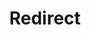 ﻿---
layout: src/layouts/Redirect.astro
title: Redirect
redirect: /docs/infrastructure/deployment-targets/tentacle/windows/tentacle-permissions
pubDate:  2023-01-01
navSearch: false
navSitemap: false
navMenu: false
---
